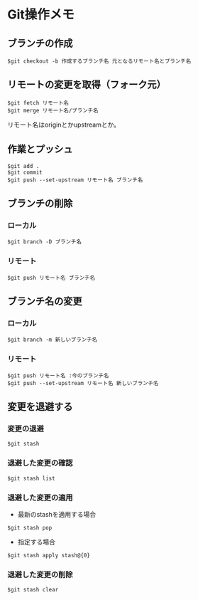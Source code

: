 # Git操作メモ

## ブランチの作成

```console
$git checkout -b 作成するブランチ名 元となるリモート名とブランチ名
```

## リモートの変更を取得（フォーク元）

```console
$git fetch リモート名
$git merge リモート名/ブランチ名
```

リモート名はoriginとかupstreamとか。

## 作業とプッシュ

```console
$git add .
$git commit
$git push --set-upstream リモート名 ブランチ名
```

## ブランチの削除

### ローカル

```console
$git branch -D ブランチ名
```

### リモート

```console
$git push リモート名 ブランチ名
```

## ブランチ名の変更

### ローカル

```console
$git branch -m 新しいブランチ名
```

### リモート

```console
$git push リモート名 :今のブランチ名
$git push --set-upstream リモート名 新しいブランチ名
```

## 変更を退避する

### 変更の退避

```console
$git stash
```

### 退避した変更の確認

```console
$git stash list
```

### 退避した変更の適用

- 最新のstashを適用する場合

```console
$git stash pop
```

- 指定する場合

```console
$git stash apply stash@{0}
```

### 退避した変更の削除

```console
$git stash clear
```
